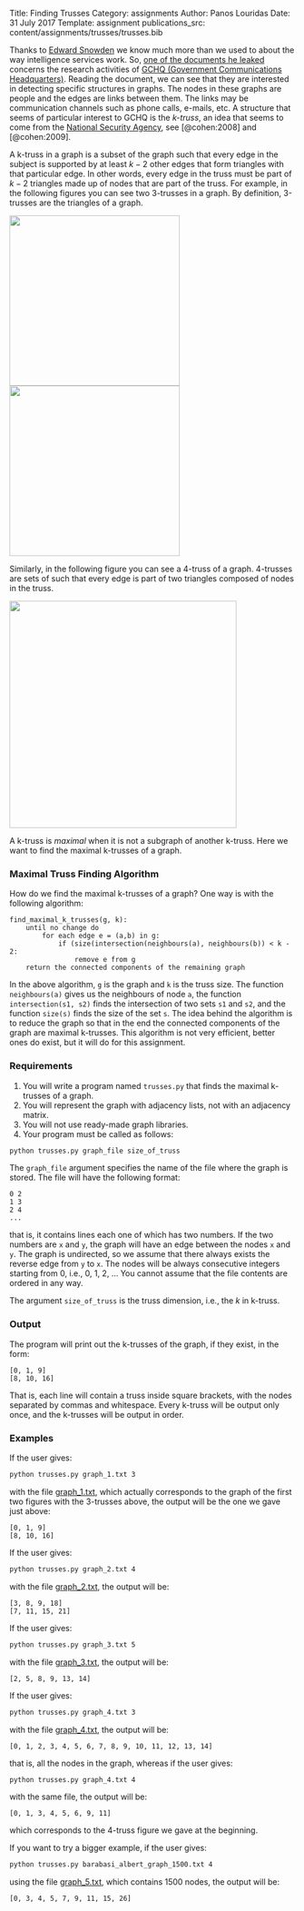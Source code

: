 Title: Finding Trusses
Category: assignments
Author: Panos Louridas
Date: 31 July 2017
Template: assignment
publications_src: content/assignments/trusses/trusses.bib

Thanks to
[Edward Snowden](https://en.wikipedia.org/wiki/Edward_Snowden) we
know much more than we used to about
the way intelligence services work. So,
[one of the documents he leaked](
https://www.documentcloud.org/documents/2702948-Problem-Book-Redacted.html)
concerns the research activities of
[GCHQ (Government Communications Headquarters)](https://en.wikipedia.org/wiki/Government_Communications_Headquarters).
Reading the document, we can see that they are interested in detecting
specific structures in graphs. The nodes in these graphs are people
and the edges are links between them. The links may be communication
channels such as phone calls, e-mails, etc. A structure that seems of
particular interest to GCHQ is the *k-truss*, an idea that seems to
come from the
[National Security Agency](https://en.wikipedia.org/wiki/National_Security_Agency), see
[@cohen:2008] and [@cohen:2009].


A k-truss in a graph is a subset of the graph such that every edge in
the subject is supported by at least $k - 2$ other edges that form
triangles with that particular edge. In other words, every edge in the
truss must be part of $k - 2$ triangles made up of nodes that are part
of the truss. For example, in the following figures you can see two
3-trusses in a graph. By definition, 3-trusses are the triangles of a
graph.

<img src="{attach}truss_3_1.png" width="300">
<img src="{attach}truss_3_2.png" width="300">

Similarly, in the following figure you can see a 4-truss of a graph.
4-trusses are sets of such that every edge is part of two triangles
composed of nodes in the truss.

<img src="{attach}truss_4.png" width="400">

A k-truss is *maximal* when it is not a subgraph of another k-truss.
Here we want to find the maximal k-trusses of a graph.

### Maximal Truss Finding Algorithm

How do we find the maximal k-trusses of a graph? One way is with the
following algorithm:

```text
find_maximal_k_trusses(g, k):
    until no change do
        for each edge e = (a,b) in g:
            if (size(intersection(neighbours(a), neighbours(b)) < k - 2:
                remove e from g
    return the connected components of the remaining graph
```

In the above algorithm, `g` is the graph and `k` is the truss size.
The function `neighbours(a)` gives us the neighbours of node `a`, the
function `intersection(s1, s2)` finds the intersection of two sets
`s1` and `s2`, and the function `size(s)` finds the size of the set
`s`. The idea behind the algorithm is to reduce the graph so that in
the end the connected components of the graph are maximal k-trusses.
This algorithm is not very efficient, better ones do exist, but it
will do for this assignment.

### Requirements

1. You will write a program named `trusses.py` that finds the
   maximal k-trusses of a graph.
2. You will represent the graph with adjacency lists, not with an
   adjacency matrix.
3. You will not use ready-made graph libraries.
4. Your program must be called as follows:
```bash
python trusses.py graph_file size_of_truss
```

The `graph_file` argument specifies the name of the file where the
graph is stored. The file will have the
following format:
```text
0 2
1 3 
2 4
...
```
that is, it contains lines each one of which has two numbers. If
the two numbers are `x` and `y`, the graph will have an edge between
the nodes `x` and `y`. The graph is undirected, so we assume that
there always exists the reverse edge from `y` to `x`. The nodes
will be always consecutive integers starting from 0, i.e.,
0, 1, 2, ... You cannot assume that the file contents are ordered
in any way.

The argument `size_of_truss` is the truss dimension, i.e., the $k$ in
k-truss.

### Output

The program will print out the k-trusses of the graph, if they exist,
in the form:
```text
[0, 1, 9]
[8, 10, 16]
```
That is, each line
will contain a truss inside square brackets, with the nodes separated by
commas and whitespace. Every k-truss will be output only once, and
the k-trusses will be output in order.

### Examples

If the user gives:
```bash
python trusses.py graph_1.txt 3
```
with the file [graph_1.txt]({attach}graph_1.txt), which actually corresponds
to the graph of the first two figures with the 3-trusses above, the
output will be the one we gave just above:
```text
[0, 1, 9]
[8, 10, 16]
```

If the user gives:
```bash
python trusses.py graph_2.txt 4
```
with the file [graph_2.txt]({attach}graph_2.txt), the output will be:
```text
[3, 8, 9, 18]
[7, 11, 15, 21]
```

If the user gives:
```bash
python trusses.py graph_3.txt 5
```
with the file [graph_3.txt]({attach}graph_3.txt), the output will be:
```text
[2, 5, 8, 9, 13, 14]
```

If the user gives:
```bash
python trusses.py graph_4.txt 3
```
with the file [graph_4.txt]({attach}graph_4.txt), the output will be:
```text
[0, 1, 2, 3, 4, 5, 6, 7, 8, 9, 10, 11, 12, 13, 14]
```
that is, all the nodes in the graph, whereas if the user gives:
```bash
python trusses.py graph_4.txt 4
```
with the same file, the output will be:
```text
[0, 1, 3, 4, 5, 6, 9, 11]
```
which corresponds to the 4-truss figure we gave at the beginning.

If you want to try a bigger example, if the user gives:
```bash
python trusses.py barabasi_albert_graph_1500.txt 4
```
using the file
[graph_5.txt]({attach}graph_5.txt), which contains 1500 nodes,
the output will be:
```text
[0, 3, 4, 5, 7, 9, 11, 15, 26]
```
